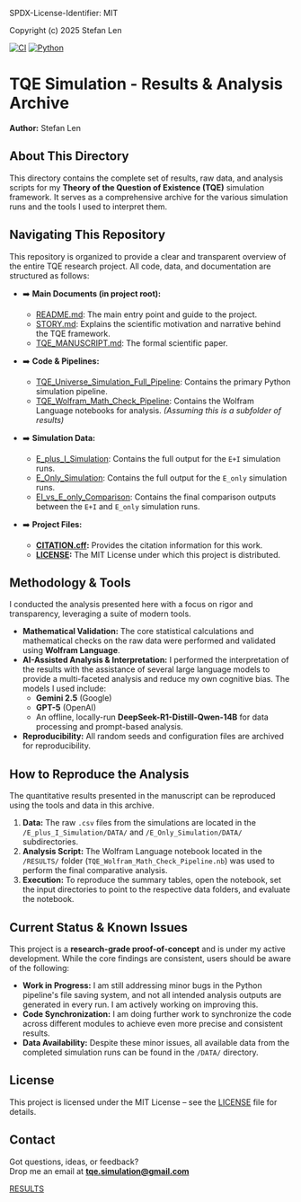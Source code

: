 SPDX-License-Identifier: MIT

Copyright (c) 2025 Stefan Len

[![CI](https://github.com/SteviLen420/TQE_simulation/actions/workflows/ci.yml/badge.svg?branch=main)](https://github.com/SteviLen420/TQE_simulation/actions/workflows/ci.yml) 
[![Python](https://img.shields.io/badge/python-3.9%20|%203.10%20|%203.11-blue)](https://www.python.org/doc/)  

# TQE Simulation - Results & Analysis Archive

**Author:** Stefan Len

## About This Directory

This directory contains the complete set of results, raw data, and analysis scripts for my **Theory of the Question of Existence (TQE)** simulation framework. It serves as a comprehensive archive for the various simulation runs and the tools I used to interpret them.

## Navigating This Repository

This repository is organized to provide a clear and transparent overview of the entire TQE research project. All code, data, and documentation are structured as follows:

* ➡️ **Main Documents (in project root):**
    * [README.md](../README.md): The main entry point and guide to the project.
    * [STORY.md](../STORY.md): Explains the scientific motivation and narrative behind the TQE framework.
    * [TQE_MANUSCRIPT.md](../TQE_MANUSCRIPT.md): The formal scientific paper.

* ➡️ **Code & Pipelines:**
    * [TQE_Universe_Simulation_Full_Pipeline](../TQE_Universe_Simulation_Full_Pipeline/): Contains the primary Python simulation pipeline.
    * [TQE_Wolfram_Math_Check_Pipeline](./TQE_Wolfram_Math_Check_Pipeline/): Contains the Wolfram Language notebooks for analysis. *(Assuming this is a subfolder of results)*

* ➡️ **Simulation Data:**
    * [E_plus_I_Simulation](./E_plus_I_Simulation/): Contains the full output for the `E+I` simulation runs.
    * [E_Only_Simulation](./E_Only_Simulation/): Contains the full output for the `E_only` simulation runs.
    * [EI_vs_E_only_Comparison](./EI_vs_E_only_Comparison/): Contains the final comparison outputs between the `E+I` and `E_only` simulation runs.

* ➡️ **Project Files:**
    * **[CITATION.cff](../CITATION.cff):** Provides the citation information for this work.
    * **[LICENSE](../LICENSE):** The MIT License under which this project is distributed.

## Methodology & Tools

I conducted the analysis presented here with a focus on rigor and transparency, leveraging a suite of modern tools.

* **Mathematical Validation:** The core statistical calculations and mathematical checks on the raw data were performed and validated using **Wolfram Language**.
* **AI-Assisted Analysis & Interpretation:** I performed the interpretation of the results with the assistance of several large language models to provide a multi-faceted analysis and reduce my own cognitive bias. The models I used include:
    * **Gemini 2.5** (Google)
    * **GPT-5** (OpenAI)
    * An offline, locally-run **DeepSeek-R1-Distill-Qwen-14B** for data processing and prompt-based analysis.
* **Reproducibility:** All random seeds and configuration files are archived for reproducibility.
 
## How to Reproduce the Analysis

The quantitative results presented in the manuscript can be reproduced using the tools and data in this archive.

1.  **Data:** The raw `.csv` files from the simulations are located in the `/E_plus_I_Simulation/DATA/` and `/E_Only_Simulation/DATA/` subdirectories.
2.  **Analysis Script:** The Wolfram Language notebook located in the `/RESULTS/` folder (`TQE_Wolfram_Math_Check_Pipeline.nb`) was used to perform the final comparative analysis.
3.  **Execution:** To reproduce the summary tables, open the notebook, set the input directories to point to the respective data folders, and evaluate the notebook.

## Current Status & Known Issues

This project is a **research-grade proof-of-concept** and is under my active development. While the core findings are consistent, users should be aware of the following:

* **Work in Progress:** I am still addressing minor bugs in the Python pipeline's file saving system, and not all intended analysis outputs are generated in every run. I am actively working on improving this.
* **Code Synchronization:** I am doing further work to synchronize the code across different modules to achieve even more precise and consistent results.
* **Data Availability:** Despite these minor issues, all available data from the completed simulation runs can be found in the `/DATA/` directory.

## License
This project is licensed under the MIT License – see the [LICENSE](../LICENSE) file for details.

## Contact

Got questions, ideas, or feedback?  
Drop me an email at **tqe.simulation@gmail.com** 

[RESULTS](../RESULTS)
